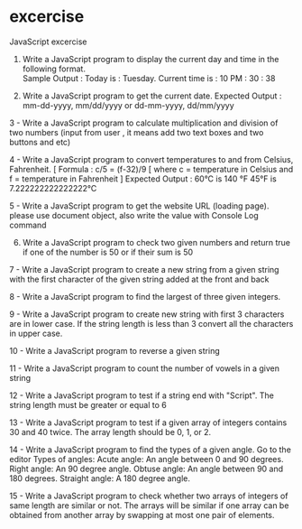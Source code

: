 # excercise
JavaScript excercise

1. Write a JavaScript program to display the current day and time in the following format.  
Sample Output : Today is : Tuesday. 
Current time is : 10 PM : 30 : 38

2. Write a JavaScript program to get the current date. 
Expected Output : 
mm-dd-yyyy, mm/dd/yyyy or dd-mm-yyyy, dd/mm/yyyy

3 - Write a JavaScript program to calculate multiplication and division of two numbers (input from user , it means add two text boxes and two buttons and etc)

4 -  Write a JavaScript program to convert temperatures to and from Celsius, Fahrenheit. 
[ Formula : c/5 = (f-32)/9 [ where c = temperature in Celsius and f = temperature in Fahrenheit ] 
Expected Output : 
60°C is 140 °F
45°F is 7.222222222222222°C 

5 - Write a JavaScript program to get the website URL (loading page). 
please use document object, also write the value with Console Log command

6. Write a JavaScript program to check two given numbers and return true if one of the number is 50 or if their sum is 50

7 - Write a JavaScript program to create a new string from a given string with the first character of the given string added at the front and back

8 - Write a JavaScript program to find the largest of three given integers.

9 - Write a JavaScript program to create new string with first 3 characters are in lower case. If the string length is less than 3 convert all the characters in upper case. 

10 - Write a JavaScript program to reverse a given string

11 - Write a JavaScript program to count the number of vowels in a given string

12 - Write a JavaScript program to test if a string end with "Script". The string length must be greater or equal to 6

13 - Write a JavaScript program to test if a given array of integers contains 30 and 40 twice. The array length should be 0, 1, or 2.

14 - Write a JavaScript program to find the types of a given angle.  Go to the editor
Types of angles:
Acute angle: An angle between 0 and 90 degrees.
Right angle: An 90 degree angle.
Obtuse angle: An angle between 90 and 180 degrees.
Straight angle: A 180 degree angle.

15 - Write a JavaScript program to check whether two arrays of integers of same length are similar or not. The arrays will be similar if one array can be obtained from another array by swapping at most one pair of elements.
